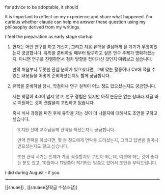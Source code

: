 for advice to be adoptable, it should 

it is important to reflect on my experience and share what happened. i'm curious whether claude can help me answer these question using my philosophy derived from my writings.  

I feel the preparation as early stage startup

1. 현재는 어떤 연구를 하고 계신지, 그리고 처음 유학을 결심하게 된 계기가 무엇이었는지 궁금합니다.
   유학을 준비하실 때부터 탐구하고 싶은 연구 주제가 명확하셨는지, 아니면 연구를 진행하면서 점차 방향을 잡아가신 것인지 여쭤보고 싶습니다.
   
   만약 처음부터 뚜렷한 관심 분야가 있으셨다면, 그에 맞는 활동이나 CV에 적을 수 있는 내용들을 어떻게 준비하셨는지도 함께 궁금합니다.


2. 유학을 준비하실 당시, 학점이나 연구 실적이 어느 정도 있으셨는지도 궁금합니다.
   
   저는 학점이 4.0이 넘지 않고, 연구 경험은 있지만 아직 논문은 없는 상태라 지금 바로 지원하는 것이 괜찮을지 고민하고 있습니다. 
   
   혹시 석사 과정을 마친 후에 유학을 가는 것이 더 나을지에 대해서도 조언을 구하고 싶습니다.

> 3.지원 전에 교수님들께 컨택을 하셨는지도 궁금합니다.
> 
> 만약 컨택을 하셨다면, 몇 분 정도에게 연락을 드리셨는지, 그리고  답변을 얼마나 받으셨는지도 알고 싶습니다. 
> 
> 또한 컨택 시기는 언제가 가장 적절할지도 고민이 되는데, 여름에 하는 것이 좋다는 분도 있고, 10월이나 11월쯤이 적기라는 말씀도 있어서 조언을 부탁드립니다.

I did during August - if you

----

[[snuae]] , [[snuaee장학금 수상소감]]